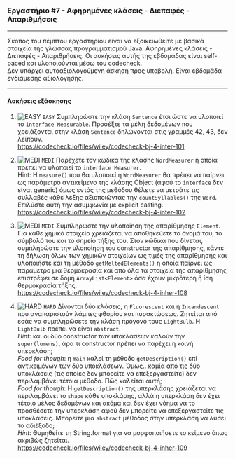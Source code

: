### Εργαστήριο #7 - Αφηρημένες κλάσεις - Διεπαφές - Απαριθμήσεις
___
Σκοπός του πέμπτου εργαστηρίου είναι να εξοικειωθείτε με βασικά στοιχεία της γλώσσας προγραμματισμού Java: Αφηρημένες κλάσεις - Διεπαφές - Απαριθμήσεις.
Οι ασκήσεις αυτής της εβδομάδας είναι self-paced και υλοποιούνται μέσω του codecheck.  
Δεν υπάρχει αυτοαξιολογούμενη άσκηση προς υποβολή. Είναι εβδομάδα ενδιάμεσης αξιολόγησης.

___
#### Ασκήσεις εξάσκησης ####


1. ![EASY](https://via.placeholder.com/15/c5f015/c5f015.png) `EASY`
    Συμπληρώστε την κλάση `Sentence` έτσι ώστε να υλοποιεί το `interface Measurable`. Προσέξτε τα μέλη δεδομένων που χρειάζονται στην κλάση `Sentence` δηλώνονται στις γραμμές 42, 43, δεν λείπουν.  
    https://codecheck.io/files/wiley/codecheck-bj-4-inter-101

2. ![MEDI](https://via.placeholder.com/15/ffa500/ffa500.png) `MEDI`
    Παρέχετε τον κώδικα της κλάσης `WordMeasurer` η οποία πρέπει να υλοποιεί το `interface Measurer`.   
    Hint: Η `measure()` που θα υλοποιεί η `WordMeasurer` θα πρέπει να παίρνει ως παράμετρο αντικείμενο της κλάσης Object (αφού το `interface` δεν είναι generic) όμως εντός της μεθόδου θέλετε να μετράτε τις συλλαβές κάθε λέξης αξιοποιώντας την `countSyllables()` της `Word`. Επιλύστε αυτή την ασυμφωνία με explicit casting.  
    https://codecheck.io/files/wiley/codecheck-bj-4-inter-102

2. ![MEDI](https://via.placeholder.com/15/ffa500/ffa500.png) `MEDI`
    Συμπληρώστε την υλοποίηση της απαρίθμησης `Element`. Για κάθε χημικό στοιχείο χρειάζεται να αποθηκεύετε το όνομά του, το σύμβολό του και το σημείο τήξης του. Στον κώδικα που δίνεται, συμπληρώστε την υλοποίηση του constructor της απαρίθμησης, κάντε τη δήλωση όλων των χημικών στοιχείων ως τιμές της απαρίθμησης και υλοποιήστε και τη μέθοδο `getMeltedElements()` η οποία παίρνει ως παράμετρο μια θερμοκρασία και από όλα τα στοιχεία της απαρίθμησης επιστρέφει σε δομή `ArrayList<Element>` όσα έχουν μικρότερη ή ίση θερμοκρασία τήξης.   
    https://codecheck.io/files/wiley/codecheck-bj-4-inher-108

3. ![HARD](https://via.placeholder.com/15/f03c15/f03c15.png) `HARD`
    Δίνονται δύο κλάσεις, η `Fluorescent` και η `Incandescent` που αναπαριστούν λάμπες φθορίου και πυρακτώσεως. Ζητείται από εσάς να συμπληρώσετε την κλάση πρόγονό τους `LightBulb`. Η `LightBulb` πρέπει να είναι `abstract`.  
    _Hint_: και οι δύο constructor των υποκλάσεων καλούν την `super(lumens)`, άρα τι constructor πρέπει να παρέχει η κοινή υπερκλάση;  
    _Food for though_: η `main` καλεί τη μέθοδο `getDescription()` επί αντικειμένων των δύο υποκλάσεων. Όμως.. καμία από τις δύο υποκλάσεις (τις οποίες δεν μπορείτε να επεξεργαστείτε) δεν περιλαμβάνει τέτοια μέθοδο. Πώς καλείται αυτή;  
    _Food for though_: H `getDescription()` της υπερκλάσης χρειάζεται να περιλαμβάνει το `shape` κάθε υποκλάσης, αλλά η υπερκλάση δεν έχει τέτοιο μέλος δεδομένων και ακόμα και δεν έχει νόημα να το προσθέσετε την υπερκλάση αφού δεν μπορείτε να επεξεργαστείτε τις υποκλάσεις. Μπορείτε μια `abstract` μέθοδος στην υπερκλάση να λύσει το αδιέξοδο;  
    _Hint_: Θυμηθείτε τη String.format για να μορφοποιήσετε το κείμενο όπως ακριβώς ζητείται.  
    https://codecheck.io/files/wiley/codecheck-bj-4-inher-109

